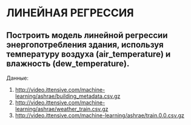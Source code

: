 # ЛИНЕЙНАЯ РЕГРЕССИЯ
## Построить модель линейной регрессии энергопотребления здания, используя температуру воздуха (air_temperature) и влажность (dew_temperature).
Данные:
1. http://video.ittensive.com/machine-learning/ashrae/building_metadata.csv.gz
2. http://video.ittensive.com/machine-learning/ashrae/weather_train.csv.gz
3. http://video.ittensive.com/machine-learning/ashrae/train.0.0.csv.gz
